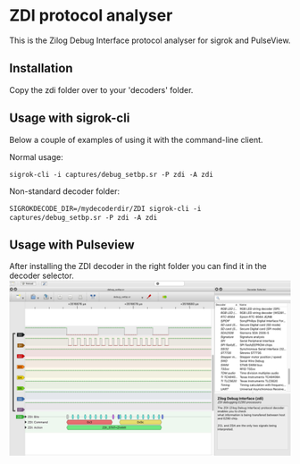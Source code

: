 # ZDI protocol analyser
This is the Zilog Debug Interface protocol analyser for sigrok and PulseView.

## Installation
Copy the zdi folder over to your 'decoders' folder.

## Usage with sigrok-cli
Below a couple of examples of using it with the command-line client.

Normal usage:
```
sigrok-cli -i captures/debug_setbp.sr -P zdi -A zdi
```

Non-standard decoder folder:
```
SIGROKDECODE_DIR=/mydecoderdir/ZDI sigrok-cli -i captures/debug_setbp.sr -P zdi -A zdi
```
## Usage with Pulseview
After installing the ZDI decoder in the right folder you can find it in the decoder selector.
![Screenshot](screenshot.jpg)